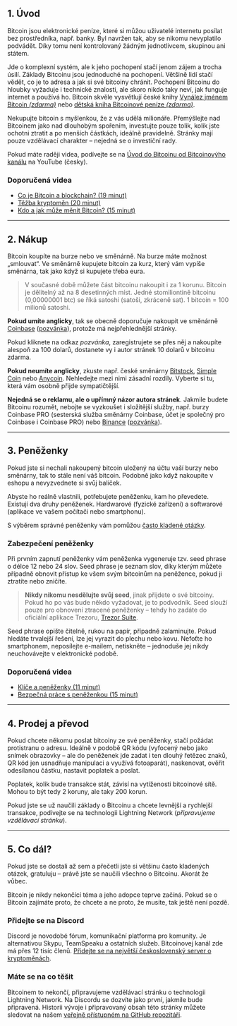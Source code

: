 ## 1. Úvod
Bitcoin jsou elektronické peníze, které si můžou uživatelé internetu posílat bez prostředníka, např. banky. Byl navržen tak, aby se nikomu nevyplatilo podvádět. Díky tomu není kontrolovaný žádným jednotlivcem, skupinou ani státem.

Jde o komplexní systém, ale k jeho pochopení stačí jenom zájem a trocha úsilí. Základy Bitcoinu jsou jednoduché na pochopení. Většině lidí stačí vědět, co je to adresa a jak si své bitcoiny chránit. Pochopení Bitcoinu do hloubky vyžaduje i technické znalosti, ale skoro nikdo taky neví, jak funguje internet a používá ho. Bitcoin skvěle vysvětlují české knihy [Vynález jménem Bitcoin *(zdarma)*](https://braiins.com/blog/vynalez-jmenem-bitcoin) nebo [dětská kniha Bitcoinové peníze *(zdarma)*](https://braiins.com/blog/bitcoinove-penize).‍

Nekupujte bitcoin s myšlenkou, že z vás udělá milionáře. Přemýšlejte nad Bitcoinem jako nad dlouhobým spořením, investujte pouze tolik, kolik jste ochotni ztratit a po menších částkách, ideálně pravidelně. Stránky mají pouze vzdělávací charakter – nejedná se o investiční rady.

Pokud máte raději videa, podívejte se na [Úvod do Bitcoinu od Bitcoinovýho kanálu](https://www.youtube.com/watch?v=Z92ADb5i42s&list=PLiD1OrtvRy70RQ8k5HH0E3vHQPpEIJJhZ) na YouTube (česky).

### Doporučená videa
- [Co je Bitcoin a blockchain? (19 minut)](https://www.youtube.com/watch?v=KSKY1P9qLk4&list=PLiD1OrtvRy70RQ8k5HH0E3vHQPpEIJJhZ&index=5)
- [Těžba kryptoměn (20 minut)](https://www.youtube.com/watch?v=aSlEaZFoJmU&list=PLiD1OrtvRy70RQ8k5HH0E3vHQPpEIJJhZ&index=21)
- [Kdo a jak může měnit Bitcoin? (15 minut)](https://www.youtube.com/watch?v=z7e1Dw-0aEk&list=PLiD1OrtvRy70RQ8k5HH0E3vHQPpEIJJhZ&index=32)

___

## 2. Nákup
Bitcoin koupíte na burze nebo ve směnárně. Na burze máte možnost „smlouvat“. Ve směnárně kupujete bitcoin za kurz, který vám vypíše směnárna, tak jako když si kupujete třeba eura.

> V současné době můžete část bitcoinu nakoupit i za 1 korunu. Bitcoin je dělitelný až na 8 desetinných míst. Jedné stomiliontině bitcoinu (0,00000001 btc) se říká satoshi (satoši, zkráceně sat). 1 bitcoin = 100 milionů satoshi.

**Pokud umíte anglicky**, tak se obecně doporučuje nakoupit ve směnárně [Coinbase](https://www.coinbase.com) ([pozvánka](https://www.coinbase.com/join/kukla_g6)), protože má nejpřehlednější stránky.

Pokud kliknete na odkaz *pozvánka*, zaregistrujete se přes něj a nakoupíte alespoň za 100 dolarů, dostanete vy i autor stránek 10 dolarů v bitcoinu zdarma.

**Pokud neumíte anglicky**, zkuste např. české směnárny [Bitstock](https://www.bitstock.com/), [Simple Coin](http://simplecoin.eu) nebo [Anycoin](https://www.anycoin.cz). Nehledejte mezi nimi zásadní rozdíly. Vyberte si tu, která vám osobně přijde sympatičtější.

**Nejedná se o reklamu, ale o upřímný názor autora stránek**. Jakmile budete Bitcoinu rozumět, nebojte se vyzkoušet i složitější služby, např. burzy Coinbase PRO (sesterská služba směnárny Coinbase, účet je společný pro Coinbase i Coinbase PRO) nebo [Binance](https://www.binance.com) ([pozvánka](https://www.binance.com/en/register?ref=I7KS47QB)).

___

## 3. Peněženky
Pokud jste si nechali nakoupený bitcoin uložený na účtu vaší burzy nebo směnárny, tak to stále není váš bitcoin. Podobně jako když nakoupíte v eshopu a nevyzvednete si svůj balíček.

Abyste ho reálně vlastnili, potřebujete peněženku, kam ho převedete. Existují dva druhy peněženek. Hardwarové (fyzické zařízení) a softwarové (aplikace ve vašem počítači nebo smartphonu).

S výběrem správné peněženky vám pomůžou [často kladené otázky](#penezenky-faq).

### Zabezpečení peněženky
Při prvním zapnutí peněženky vám peněženka vygeneruje tzv. seed phrase o délce 12 nebo 24 slov. Seed phrase je seznam slov, díky kterým můžete případně obnovit přístup ke všem svým bitcoinům na peněžence, pokud ji ztratíte nebo zničíte.

> **Nikdy nikomu nesdělujte svůj seed**, jinak přijdete o své bitcoiny. Pokud ho po vás bude někdo vyžadovat, je to podvodník. Seed slouží pouze pro obnovení ztracené peněženky – tehdy ho zadáte do oficiální aplikace Trezoru, [Trezor Suite](https://suite.trezor.io/).

Seed phrase opište čitelně, rukou na papír, případně zalaminujte. Pokud hledáte trvalejší řešení, lze jej vyrazit do plechu nebo kovu. Nefoťte ho smartphonem, neposílejte e-mailem, netiskněte – jednoduše jej nikdy neuchovávejte v elektronické podobě.

### Doporučená videa
- [Klíče a peněženky (11 minut)](https://www.youtube.com/watch?v=4CqyY53dDJU&list=PLiD1OrtvRy70RQ8k5HH0E3vHQPpEIJJhZ&index=20)
- [Bezpečná práce s peněženkou (15 minut)](https://www.youtube.com/watch?v=55sn9T7QNbQ&list=PLiD1OrtvRy70RQ8k5HH0E3vHQPpEIJJhZ&index=55)

___

## 4. Prodej a převod
Pokud chcete někomu poslat bitcoiny ze své peněženky, stačí požádat protistranu o adresu. Ideálně v podobě QR kódu (vyfocený nebo jako snímek obrazovky – ale do peněženek jde zadat i ten dlouhý řetězec znaků, QR kód jen usnadňuje manipulaci a využívá fotoaparát), naskenovat, ověřit odesílanou částku, nastavit poplatek a poslat.

Poplatek, kolik bude transakce stát, závisí na vytíženosti bitcoinové sítě. Mohou to být tedy 2 koruny, ale taky 200 korun.

Pokud jste se už naučili základy o Bitcoinu a chcete levnější a rychlejší transakce, podívejte se na technologii Lightning Network (*připravujeme vzdělávací stránku*).

___

## 5. Co dál?
Pokud jste se dostali až sem a přečetli jste si většinu často kladených otázek, gratuluju – právě jste se naučili všechno o Bitcoinu. Akorát že vůbec.

Bitcoin je nikdy nekončící téma a jeho adopce teprve začíná. Pokud se o Bitcoin zajímáte proto, že chcete a ne proto, že musíte, tak ještě není pozdě.

### Přidejte se na Discord 
Discord je novodobé fórum, komunikační platforma pro komunity. Je alternativou Skypu, TeamSpeaku a ostatních služeb. Bitcoinovej kanál zde má přes 12 tisíc členů. [Přidejte se na největší československý server o kryptoměnách](https://discord.com/invite/cTGFFAGQ9E).

### Máte se na co těšit
Bitcoinem to nekončí, připravujeme vzdělávací stránku o technologii Lightning Network. Na Discordu se dozvíte jako první, jakmile bude připravená. Historii vývoje i připravovaný obsah této stránky můžete sledovat na našem [veřejně přístupném na GitHub repozitáři](https://github.com/pavelkukla/kryptodoupe.cz).